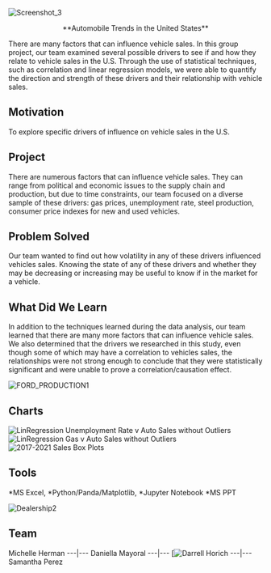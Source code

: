 
 <!-- ![Screenshot_2](https://user-images.githubusercontent.com/82190357/129462799-cb91fd97-74f9-44b3-b877-fc0c8c571d8a.png) -->

<!-- <p align="center"> -->
![Screenshot_3](https://user-images.githubusercontent.com/82190357/129462837-22a95939-be73-486a-94f2-d89e883e4248.png)
<!-- </p> -->



<p align="center">
**Automobile Trends in the United States**
  
  
There are many factors that can influence vehicle sales. In this group project, our team examined several possible drivers to see if and how they relate to vehicle sales in the U.S. Through the use of statistical techniques, such as correlation and linear regression models, we were able to quantify the direction and strength of these drivers and their relationship with vehicle sales. 
  </p>

## Motivation
To explore specific drivers of influence on vehicle sales in the U.S. 

## Project
There are numerous factors that can influence vehicle sales. They can range from political and economic issues to the supply chain and production, but due to time constraints, our team focused on a diverse sample of these drivers: gas prices, unemployment rate, steel production, consumer price indexes for new and used vehicles. 

## Problem Solved
Our team wanted to find out how volatility in any of these drivers influenced vehicles sales. Knowing the state of any of these drivers and whether they may be decreasing or increasing may be useful to know if in the market for a vehicle. 

## What Did We Learn
In addition to the techniques learned during the data analysis, our team learned that there are many more factors that can influence vehicle sales. We also determined that the drivers we researched in this study, even though some of which may have a correlation to vehicles sales, the relationships were not strong enough to conclude that they were statistically significant and were unable to prove a correlation/causation effect. 


![FORD_PRODUCTION1](https://user-images.githubusercontent.com/82190357/129466043-8d780366-1c1c-431d-95fc-60e0d9bcf1ec.jpg)



## Charts
![LinRegression Unemployment Rate v Auto Sales without Outliers](https://user-images.githubusercontent.com/82190357/129462636-4cdb1af0-eba4-4580-a010-7df81443e681.png)
![LinRegression Gas v Auto Sales without Outliers](https://user-images.githubusercontent.com/82190357/129466146-9163c1e8-a034-4543-9659-fdf6715ed196.png)
![2017-2021 Sales Box Plots](https://user-images.githubusercontent.com/82190357/129466447-394a7fff-305d-40b0-8b97-8ca115e19bfd.png)

## Tools
*MS Excel,
*Python/Panda/Matplotlib,
*Jupyter Notebook
*MS PPT



![Dealership2](https://user-images.githubusercontent.com/82190357/129466605-cf269606-a27f-444c-9bbd-87744953759c.jpg)



## Team
Michelle Herman
---|---
Daniella Mayoral
---|---
[![Darrell Horich](https://github.com/D11eleven)
---|---
Samantha Perez






